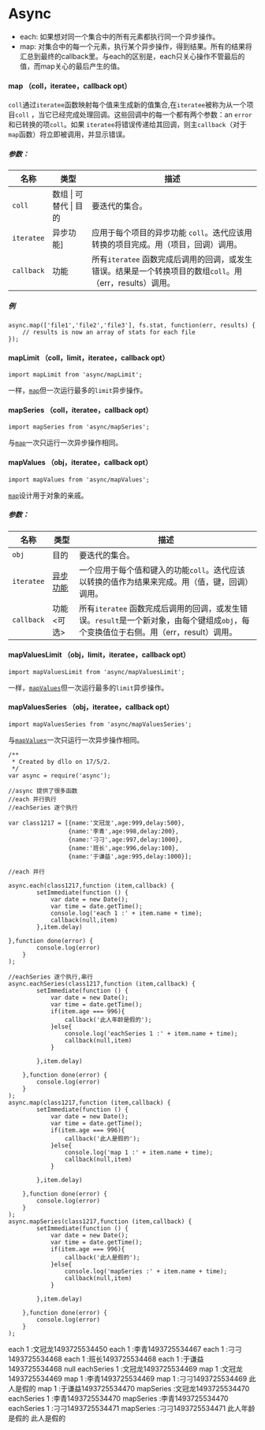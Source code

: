 # Async



- each: 如果想对同一个集合中的所有元素都执行同一个异步操作。
- map: 对集合中的每一个元素，执行某个异步操作，得到结果。所有的结果将汇总到最终的callback里。与each的区别是，each只关心操作不管最后的值，而map关心的最后产生的值。



#### map （coll，iteratee，callback opt）

`coll`通过`iteratee`函数映射每个值来生成新的值集合,在`iteratee`被称为从一个项目`coll` ，当它已经完成处理回调。这些回调中的每一个都有两个参数：an `error`和已转换的项`coll`。如果 `iteratee`将错误传递给其回调，则主`callback`（对于 `map`函数）将立即被调用，并显示错误。

##### 参数：

| 名称         | 类型              | 描述                                       |
| ---------- | --------------- | ---------------------------------------- |
| `coll`     | 数组 \| 可替代 \| 目的 | 要迭代的集合。                                  |
| `iteratee` | 异步功能]           | 应用于每个项目的异步功能 `coll`。迭代应该用转换的项目完成。用（项目，回调）调用。 |
| `callback` | 功能              | 所有`iteratee` 函数完成后调用的回调，或发生错误。结果是一个转换项目的数组`coll`。用（err，results）调用。 |

##### 例

```
async.map(['file1','file2','file3'], fs.stat, function(err, results) {
    // results is now an array of stats for each file
});
```

#### mapLimit （coll，limit，iteratee，callback opt）

```
import mapLimit from 'async/mapLimit';
```

一样，[`map`](http://caolan.github.io/async/docs.html#map)但一次运行最多的`limit`异步操作。

#### mapSeries （coll，iteratee，callback opt）

```
import mapSeries from 'async/mapSeries';
```

与[`map`](http://caolan.github.io/async/docs.html#map)一次只运行一次异步操作相同。

#### mapValues （obj，iteratee，callback opt）

```
import mapValues from 'async/mapValues';
```

[`map`](http://caolan.github.io/async/docs.html#map)设计用于对象的亲戚。

##### 参数：

| 名称         | 类型                                       | 描述                                       |
| ---------- | ---------------------------------------- | ---------------------------------------- |
| `obj`      | 目的                                       | 要迭代的集合。                                  |
| `iteratee` | [异步功能](http://caolan.github.io/async/global.html) | 一个应用于每个值和键入的功能`coll`。迭代应该以转换的值作为结果来完成。用（值，键，回调）调用。 |
| `callback` | 功能 <可选>                                  | 所有`iteratee` 函数完成后调用的回调，或发生错误。`result`是一个新对象，由每个键组成`obj`，每个变换值位于右侧。用（err，result）调用。 |

#### mapValuesLimit （obj，limit，iteratee，callback opt）

```
import mapValuesLimit from 'async/mapValuesLimit';
```

一样，[`mapValues`](http://caolan.github.io/async/docs.html#mapValues)但一次运行最多的`limit`异步操作。

#### mapValuesSeries （obj，iteratee，callback opt）

```
import mapValuesSeries from 'async/mapValuesSeries';
```

与[`mapValues`](http://caolan.github.io/async/docs.html#mapValues)一次只运行一次异步操作相同。







```
/**
 * Created by dllo on 17/5/2.
 */
var async = require('async');

//async 提供了很多函数
//each 并行执行
//eachSeries 逐个执行

var class1217 = [{name:'文冠龙',age:999,delay:500},
                 {name:'李青',age:998,delay:200},
                 {name:'刁刁',age:997,delay:1000},
                 {name:'班长',age:996,delay:100},
                 {name:'于谦益',age:995,delay:1000}];

//each 并行

async.each(class1217,function (item,callback) {
        setImmediate(function () {
            var date = new Date();
            var time = date.getTime();
            console.log('each 1 :' + item.name + time);
            callback(null,item)
        },item.delay)

},function done(error) {
        console.log(error)
    }
);

//eachSeries 逐个执行,串行
async.eachSeries(class1217,function (item,callback) {
        setImmediate(function () {
            var date = new Date();
            var time = date.getTime();
            if(item.age === 996){
                callback('此人年龄是假的');
            }else{
                console.log('eachSeries 1 :' + item.name + time);
                callback(null,item)
            }

        },item.delay)

    },function done(error) {
        console.log(error)
    }
);
async.map(class1217,function (item,callback) {
        setImmediate(function () {
            var date = new Date();
            var time = date.getTime();
            if(item.age === 996){
                callback('此人是假的');
            }else{
                console.log('map 1 :' + item.name + time);
                callback(null,item)
            }

        },item.delay)

    },function done(error) {
        console.log(error)
    }
);
async.mapSeries(class1217,function (item,callback) {
        setImmediate(function () {
            var date = new Date();
            var time = date.getTime();
            if(item.age === 996){
                callback('此人是假的');
            }else{
                console.log('mapSeries :' + item.name + time);
                callback(null,item)
            }

        },item.delay)

    },function done(error) {
        console.log(error)
    }
);
```

each 1 :文冠龙1493725534450
each 1 :李青1493725534467
each 1 :刁刁1493725534468
each 1 :班长1493725534468
each 1 :于谦益1493725534468
null
eachSeries 1 :文冠龙1493725534469
map 1 :文冠龙1493725534469
map 1 :李青1493725534469
map 1 :刁刁1493725534469
此人是假的
map 1 :于谦益1493725534470
mapSeries :文冠龙1493725534470
eachSeries 1 :李青1493725534470
mapSeries :李青1493725534470
eachSeries 1 :刁刁1493725534471
mapSeries :刁刁1493725534471
此人年龄是假的
此人是假的